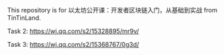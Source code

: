 This repository is for 以太坊公开课：开发者区块链入门，从基础到实战 from TinTinLand.

Task 2: https://wj.qq.com/s2/15328895/mr9v/

Task 3: https://wj.qq.com/s2/15368767/0g3d/

